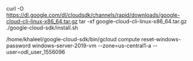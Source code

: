curl -O https://dl.google.com/dl/cloudsdk/channels/rapid/downloads/google-cloud-cli-linux-x86_64.tar.gz
tar -xf google-cloud-cli-linux-x86_64.tar.gz
./google-cloud-sdk/install.sh


/home/khaleel/google-cloud-sdk/bin/gcloud compute reset-windows-password windows-server-2019-vm --zone=us-central1-a --user=odl_user_1556096